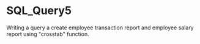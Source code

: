 # SQL_Query5

Writing a query a create employee transaction report and employee salary report using "crosstab" function.
